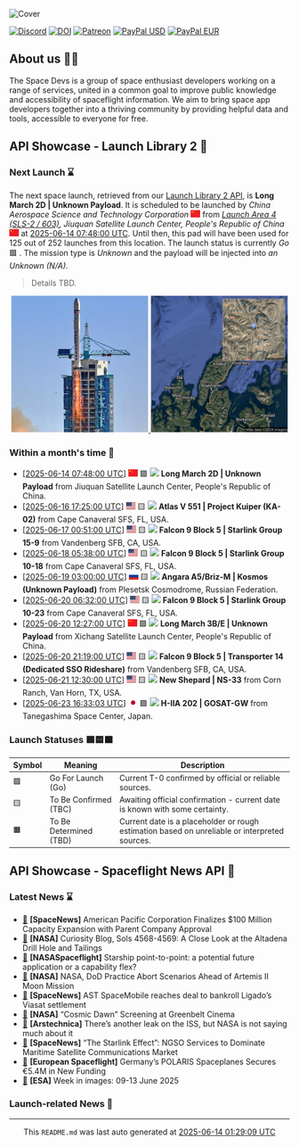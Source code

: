 ![Cover](https://raw.githubusercontent.com/TheSpaceDevs/Tutorials/main/assets/tsd_cover.png)


[![Discord](https://img.shields.io/badge/Discord-%237289DA.svg?style=for-the-badge&logo=discord&logoColor=white)](https://discord.gg/p7ntkNA)
[![DOI](https://img.shields.io/badge/DOI-10.5281/zenodo.15277896-blue.svg?style=for-the-badge)](https://doi.org/10.5281/zenodo.15277896)
[![Patreon](https://img.shields.io/badge/Patreon-F96854?style=for-the-badge&logo=patreon&logoColor=white)](https://www.patreon.com/TheSpaceDevs)
[![PayPal USD](https://img.shields.io/badge/PayPal-00457C?style=for-the-badge&logo=paypal&logoColor=white&label=USD)](https://www.paypal.com/donate/?hosted_button_id=UCPX4EL6E9JFA)
[![PayPal EUR](https://img.shields.io/badge/PayPal-00457C?style=for-the-badge&logo=paypal&logoColor=white&label=EUR)](https://www.paypal.com/donate/?hosted_button_id=5S7MGGWJJBHL6)

## About us 🧑‍🚀
The Space Devs is a group of space enthusiast developers working on a range of
services, united in a common goal to improve public knowledge and accessibility
of spaceflight information. We aim to bring space app developers together into a
thriving community by providing helpful data and tools, accessible to everyone
for free.

## API Showcase - Launch Library 2 🚀

### Next Launch ⌛
The next space launch, retrieved from our
<a href="https://thespacedevs.com/llapi">Launch Library 2 API</a>, is
**Long March 2D | Unknown Payload**. It is scheduled to be launched by *China Aerospace Science and Technology Corporation*
<img width="17" src="https://raw.githubusercontent.com/lipis/flag-icons/main/flags/4x3/cn.svg" />
from *<a href="https://en.wikipedia.org/wiki/Jiuquan_Launch_Area_4">Launch Area 4 (SLS-2 / 603)</a>, Jiuquan Satellite Launch Center, People's Republic of China*
<img width="17" src="https://raw.githubusercontent.com/lipis/flag-icons/main/flags/4x3/cn.svg" />
at <a href="https://www.timeanddate.com/worldclock/fixedtime.html?iso=20250614T074800">2025-06-14 07:48:00 UTC</a>.  Until
then, this pad will have been used for 125
out of 252 launches from this location. The launch status is currently
*Go* 🟩 . The mission type is
*Unknown* and the payload will be injected
into *an Unknown
(N/A)*.
<br>
<blockquote>
  Details TBD.
</blockquote>

<p float="left" align="center">
  <a href="https://en.wikipedia.org/wiki/Long_March_(rocket_family)" >
    <img alt="launch-image" width="49%" src="/profile/cache/launch_image.png" />
  </a>
  <a href="https://www.google.com/maps?q=40.960482,100.298059" >
    <img alt="pad-location" width="49%" src="/profile/cache/new_pad_image.png"  />
  </a>
</p>

### Within a month's time 📅
- \[<a href="https://www.timeanddate.com/worldclock/fixedtime.html?iso=20250614T074800">2025-06-14 07:48:00 UTC</a>\]  <img width="17" src="https://raw.githubusercontent.com/lipis/flag-icons/main/flags/4x3/cn.svg" /> 🟩  <a href="https://www.google.com/calendar/render?action=TEMPLATE&text=Long March 2D | Unknown Payload&location=Jiuquan Satellite Launch Center, People&#x27;s Republic of China&dates=20250614T074800Z%2F20250614T082200Z"><img border="0" width="15" src="https://upload.wikimedia.org/wikipedia/commons/a/a5/Google_Calendar_icon_%282020%29.svg"></a> **Long March 2D | Unknown Payload** from Jiuquan Satellite Launch Center, People's Republic of China.
- \[<a href="https://www.timeanddate.com/worldclock/fixedtime.html?iso=20250616T172500">2025-06-16 17:25:00 UTC</a>\]  <img width="17" src="https://raw.githubusercontent.com/lipis/flag-icons/main/flags/4x3/us.svg" /> 🟨  <a href="https://www.google.com/calendar/render?action=TEMPLATE&text=Atlas V 551 | Project Kuiper (KA-02)&location=Cape Canaveral SFS, FL, USA&dates=20250616T172500Z%2F20250616T175500Z"><img border="0" width="15" src="https://upload.wikimedia.org/wikipedia/commons/a/a5/Google_Calendar_icon_%282020%29.svg"></a> **Atlas V 551 | Project Kuiper (KA-02)** from Cape Canaveral SFS, FL, USA.
- \[<a href="https://www.timeanddate.com/worldclock/fixedtime.html?iso=20250617T005100">2025-06-17 00:51:00 UTC</a>\]  <img width="17" src="https://raw.githubusercontent.com/lipis/flag-icons/main/flags/4x3/us.svg" /> 🟨  <a href="https://www.google.com/calendar/render?action=TEMPLATE&text=Falcon 9 Block 5 | Starlink Group 15-9&location=Vandenberg SFB, CA, USA&dates=20250617T005100Z%2F20250617T051400Z"><img border="0" width="15" src="https://upload.wikimedia.org/wikipedia/commons/a/a5/Google_Calendar_icon_%282020%29.svg"></a> **Falcon 9 Block 5 | Starlink Group 15-9** from Vandenberg SFB, CA, USA.
- \[<a href="https://www.timeanddate.com/worldclock/fixedtime.html?iso=20250618T053800">2025-06-18 05:38:00 UTC</a>\]  <img width="17" src="https://raw.githubusercontent.com/lipis/flag-icons/main/flags/4x3/us.svg" /> 🟨  <a href="https://www.google.com/calendar/render?action=TEMPLATE&text=Falcon 9 Block 5 | Starlink Group 10-18&location=Cape Canaveral SFS, FL, USA&dates=20250618T053800Z%2F20250618T100800Z"><img border="0" width="15" src="https://upload.wikimedia.org/wikipedia/commons/a/a5/Google_Calendar_icon_%282020%29.svg"></a> **Falcon 9 Block 5 | Starlink Group 10-18** from Cape Canaveral SFS, FL, USA.
- \[<a href="https://www.timeanddate.com/worldclock/fixedtime.html?iso=20250619T030000">2025-06-19 03:00:00 UTC</a>\]  <img width="17" src="https://raw.githubusercontent.com/lipis/flag-icons/main/flags/4x3/ru.svg" /> 🟨  <a href="https://www.google.com/calendar/render?action=TEMPLATE&text=Angara A5/Briz-M | Kosmos (Unknown Payload)&location=Plesetsk Cosmodrome, Russian Federation&dates=20250619T030000Z%2F20250619T030000Z"><img border="0" width="15" src="https://upload.wikimedia.org/wikipedia/commons/a/a5/Google_Calendar_icon_%282020%29.svg"></a> **Angara A5/Briz-M | Kosmos (Unknown Payload)** from Plesetsk Cosmodrome, Russian Federation.
- \[<a href="https://www.timeanddate.com/worldclock/fixedtime.html?iso=20250620T063200">2025-06-20 06:32:00 UTC</a>\]  <img width="17" src="https://raw.githubusercontent.com/lipis/flag-icons/main/flags/4x3/us.svg" /> 🟨  <a href="https://www.google.com/calendar/render?action=TEMPLATE&text=Falcon 9 Block 5 | Starlink Group 10-23&location=Cape Canaveral SFS, FL, USA&dates=20250620T063200Z%2F20250620T110200Z"><img border="0" width="15" src="https://upload.wikimedia.org/wikipedia/commons/a/a5/Google_Calendar_icon_%282020%29.svg"></a> **Falcon 9 Block 5 | Starlink Group 10-23** from Cape Canaveral SFS, FL, USA.
- \[<a href="https://www.timeanddate.com/worldclock/fixedtime.html?iso=20250620T122700">2025-06-20 12:27:00 UTC</a>\]  <img width="17" src="https://raw.githubusercontent.com/lipis/flag-icons/main/flags/4x3/cn.svg" /> 🟩  <a href="https://www.google.com/calendar/render?action=TEMPLATE&text=Long March 3B/E | Unknown Payload&location=Xichang Satellite Launch Center, People&#x27;s Republic of China&dates=20250620T122700Z%2F20250620T130200Z"><img border="0" width="15" src="https://upload.wikimedia.org/wikipedia/commons/a/a5/Google_Calendar_icon_%282020%29.svg"></a> **Long March 3B/E | Unknown Payload** from Xichang Satellite Launch Center, People's Republic of China.
- \[<a href="https://www.timeanddate.com/worldclock/fixedtime.html?iso=20250620T211900">2025-06-20 21:19:00 UTC</a>\]  <img width="17" src="https://raw.githubusercontent.com/lipis/flag-icons/main/flags/4x3/us.svg" /> 🟨  <a href="https://www.google.com/calendar/render?action=TEMPLATE&text=Falcon 9 Block 5 | Transporter 14 (Dedicated SSO Rideshare)&location=Vandenberg SFB, CA, USA&dates=20250620T211900Z%2F20250620T223800Z"><img border="0" width="15" src="https://upload.wikimedia.org/wikipedia/commons/a/a5/Google_Calendar_icon_%282020%29.svg"></a> **Falcon 9 Block 5 | Transporter 14 (Dedicated SSO Rideshare)** from Vandenberg SFB, CA, USA.
- \[<a href="https://www.timeanddate.com/worldclock/fixedtime.html?iso=20250621T123000">2025-06-21 12:30:00 UTC</a>\]  <img width="17" src="https://raw.githubusercontent.com/lipis/flag-icons/main/flags/4x3/us.svg" /> 🟨  <a href="https://www.google.com/calendar/render?action=TEMPLATE&text=New Shepard | NS-33&location=Corn Ranch, Van Horn, TX, USA&dates=20250621T123000Z%2F20250621T203000Z"><img border="0" width="15" src="https://upload.wikimedia.org/wikipedia/commons/a/a5/Google_Calendar_icon_%282020%29.svg"></a> **New Shepard | NS-33** from Corn Ranch, Van Horn, TX, USA.
- \[<a href="https://www.timeanddate.com/worldclock/fixedtime.html?iso=20250623T163303">2025-06-23 16:33:03 UTC</a>\]  <img width="17" src="https://raw.githubusercontent.com/lipis/flag-icons/main/flags/4x3/jp.svg" /> 🟩  <a href="https://www.google.com/calendar/render?action=TEMPLATE&text=H-IIA 202 | GOSAT-GW&location=Tanegashima Space Center, Japan&dates=20250623T163303Z%2F20250623T165200Z"><img border="0" width="15" src="https://upload.wikimedia.org/wikipedia/commons/a/a5/Google_Calendar_icon_%282020%29.svg"></a> **H-IIA 202 | GOSAT-GW** from Tanegashima Space Center, Japan.


### Launch Statuses 🟩🟨🟧
<p align="center">
    <table class="tg">
    <thead>
      <tr>
        <th class="tg-0pky">Symbol</th>
        <th class="tg-0pky">Meaning</th>
        <th class="tg-0pky">Description</th>
      </tr>
    </thead>
    <tbody>
      <tr>
        <td class="tg-0pky">🟩</td>
        <td class="tg-0pky">Go For Launch (Go)</td>
        <td class="tg-0pky">Current T-0 confirmed by official or reliable sources.</td>
      </tr>
      <tr>
        <td class="tg-0pky">🟨</td>
        <td class="tg-0pky">To Be Confirmed (TBC)</td>
        <td class="tg-0pky">Awaiting official confirmation - current date is known with some certainty.</td>
      </tr>
      <tr>
        <td class="tg-0pky">🟧</td>
        <td class="tg-0pky">To Be Determined (TBD)</td>
        <td class="tg-0pky">Current date is a placeholder or rough estimation based on unreliable or interpreted sources.</td>
      </tr>
    </tbody>
    </table>
</p>

## API Showcase - Spaceflight News API 📰

### Latest News ⌛
- <a href="https://spacenews.com/american-pacific-corporation-finalizes-100-million-capacity-expansion-with-parent-company-approval/" >🔗</a> **[SpaceNews]** American Pacific Corporation Finalizes $100 Million Capacity Expansion with Parent Company Approval
- <a href="https://science.nasa.gov/blog/curiosity-blog-sols-4568-4569-a-close-look-at-the-altadena-drill-hole-and-tailings/" >🔗</a> **[NASA]** Curiosity Blog, Sols 4568-4569: A Close Look at the Altadena Drill Hole and Tailings
- <a href="https://www.nasaspaceflight.com/2025/06/point-to-point-2025/" >🔗</a> **[NASASpaceflight]** Starship point-to-point: a potential future application or a capability flex?
- <a href="https://www.nasa.gov/centers-and-facilities/kennedy/nasa-dod-practice-abort-scenarios-ahead-of-artemis-ii-moon-mission/" >🔗</a> **[NASA]** NASA, DoD Practice Abort Scenarios Ahead of Artemis II Moon Mission
- <a href="https://spacenews.com/ast-spacemobile-reaches-deal-to-bankroll-ligados-viasat-settlement/" >🔗</a> **[SpaceNews]** AST SpaceMobile reaches deal to bankroll Ligado’s Viasat settlement
- <a href="https://www.nasa.gov/image-article/cosmic-dawn-screening-at-greenbelt-cinema/" >🔗</a> **[NASA]** “Cosmic Dawn” Screening at Greenbelt Cinema
- <a href="https://arstechnica.com/space/2025/06/theres-another-leak-on-the-iss-but-nasa-is-not-saying-much-about-it/" >🔗</a> **[Arstechnica]** There’s another leak on the ISS, but NASA is not saying much about it
- <a href="https://spacenews.com/the-starlink-effect-ngso-services-to-dominate-maritime-satellite-communications-market/" >🔗</a> **[SpaceNews]** “The Starlink Effect”: NGSO Services to Dominate Maritime Satellite Communications Market
- <a href="https://europeanspaceflight.com/germanys-polaris-spaceplanes-secures-e5-4m-in-new-funding/" >🔗</a> **[European Spaceflight]** Germany’s POLARIS Spaceplanes Secures €5.4M in New Funding
- <a href="https://www.esa.int/About_Us/Week_in_images/Week_in_images_09-13_June_2025" >🔗</a> **[ESA]** Week in images: 09-13 June 2025


### Launch-related News 🚀



<hr>
  <div align="center">
  This <code>README.md</code> was last auto generated at <a href="https://www.timeanddate.com/worldclock/fixedtime.html?iso=20250614T012909">2025-06-14 01:29:09 UTC</a>
  <br>
  <!-- <a href="https://medium.com/@g.h.garrett" target="_blank">Learn to add space launches to your profile here!</a> -->
</div>